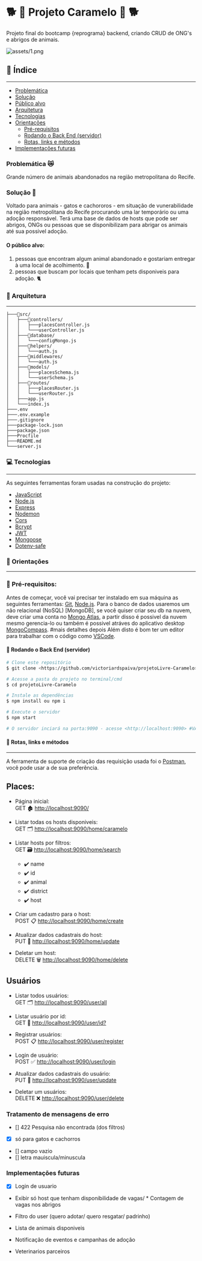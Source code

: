 # 🐕 🍬 Projeto Caramelo 🍬 🐕
Projeto final do bootcamp {reprograma} backend, criando CRUD de ONG's e abrigos de animais.

![assets/1.png](assets/1.png)


## 📑 Índice
---

   - [Problemática](#-arquitetura)
   - [Solução](#-arquitetura)
   - [Público alvo](#-arquitetura)
   - [Arquitetura](#-arquitetura)
   - [Tecnologias](#-tecnologias)
   - [Orientações](#-orientações)
      - [Pré-requisitos](#-pré-requisitos)
      - [Rodando o Back End (servidor)](#-rodando-o-back-end-servidor)
      - [Rotas, links e métodos](#--rotas-links-e-métodos)
   - [Implementações futuras](#-orientações)


### Problemática 😿
Grande número de animais abandonados na região metropolitana do Recife.

### Solução 🐶
Voltado para animais - gatos e cachororos - em situação de vunerabilidade na região metropolitana do Recife procurando uma lar temporário ou uma adoção responsável.
Terá uma base de dados de hosts que pode ser abrigos, ONGs ou pessoas que se disponibilizam para abrigar os animais até sua possivel adoção.

#### O público alvo: 
1) pessoas que encontram algum animal abandonado e gostariam entregar à uma local de acolhimento. 🏡
2) pessoas que buscam por locais que tenham pets disponiveis para adoção. 🐈

### 🧱 Arquitetura
---
```
├───📂src/
│   ├───📂controllers/
│   │   ├───placesController.js
│   │   └───userController.js
│   ├───📂database/
│   │   └───configMongo.js
│   ├───📂helpers/
│   │   └───auth.js
│   ├───📂middlewares/
│   │   └───auth.js
│   ├───📂models/
│   │   ├───placesSchema.js
│   │   └───userSchema.js
│   ├───📂routes/
│   │   ├───placesRouter.js
│   │   └───userRouter.js
│   ├───app.js 
│   └───index.js
├───.env
├───.env.example
├───.gitignore
├───package-lock.json
├───package.json
├───Procfile
├───README.md
└───server.js
```
### 💻 Tecnologias
---
As seguintes ferramentas foram usadas na construção do projeto:

- [JavaScript](https://www.javascript.com/)
- [Node.js](https://nodejs.org/en/)
- [Express](https://expressjs.com/pt-br/)
- [Nodemon](https://nodemon.io/)
- [Cors](https://www.typescriptlang.org/)
- [Bcrypt](https://www.npmjs.com/package/bcrypt)
- [JWT](https://www.npmjs.com/package/jsonwebtoken)
- [Mongoose](https://www.npmjs.com/package/mongoose)
- [Dotenv-safe](https://www.npmjs.com/package/dotenv-safe)

### 📌 Orientações
---
### 📎 Pré-requisitos:
Antes de começar, você vai precisar ter instalado em sua máquina as seguintes ferramentas:
[Git](https://git-scm.com), [Node.js](https://nodejs.org/en/). 
Para o banco de dados usaremos um não relacional (NoSQL) [MongoDB], se você quiser criar seu db na nuvem, deve criar uma conta no [Mongo Atlas](https://account.mongodb.com/), a partir disso é possivel da nuvem mesmo gerencia-lo ou também é possivel atráves do aplicativo desktop [MongoCompass](https://www.mongodb.com/products/compass).
#mais detalhes depois
Além disto é bom ter um editor para trabalhar com o código como [VSCode](https://code.visualstudio.com/).

#### 🎲 Rodando o Back End (servidor)

```bash
# Clone este repositório
$ git clone <https://github.com/victoriardspaiva/projetoLivre-Caramelo>

# Acesse a pasta do projeto no terminal/cmd
$ cd projetoLivre-Caramelo

# Instale as dependências
$ npm install ou npm i

# Execute o servidor
$ npm start

# O servidor inciará na porta:9090 - acesse <http://localhost:9090> #VARIAVEL DE AMBIENTE NO POSTMAN
```
#### 🚀  Rotas, links e métodos
---

A ferramenta de suporte de criação das requisição usada foi o [Postman](https://www.postman.com/), você pode usar a de sua preferência.

## Places:



- Página inicial:<br />
GET 🏚️ <http://localhost:9090/>

- Listar todas os hosts disponiveis:<br />
GET 🗂️ <http://localhost:9090/home/caramelo>

- Listar hosts por filtros:<br />
GET 🗃️ <http://localhost:9090/home/search>

   - ✔️ name
   - ✔️ id
   - ✔️ animal
   - ✔️ district
   - ✔️ host

<!-- # rotas privadas -->
- Criar um cadastro para o host:<br /> 
POST 📋 <http://localhost:9090/home/create>

- Atualizar dados cadastrais do host:<br />
PUT 📝 <http://localhost:9090/home/update><br />

- Deletar um host:<br />
DELETE 🗑️ <http://localhost:9090/home/delete><br />

## Usuários 

- Listar todos usuários:<br />
GET 🗂️ <http://localhost:9090/user/all>

- Listar usuário por id:<br />
GET 📂 <http://localhost:9090/user/id?>

- Registrar usuários:<br /> 
POST 📋 <http://localhost:9090/user/register>

- Login de usuário:<br /> 
POST ✅ <http://localhost:9090/user/login>

- Atualizar dados cadastrais do usuário:<br />
PUT 📝 <http://localhost:9090/user/update><br />

- Deletar um usuários:<br />
DELETE ❌ <http://localhost:9090/user/delete><br />

### Tratamento de mensagens de erro
- [] 422 Pesquisa não encontrada (dos filtros)
- [x] só para gatos e cachorros
- [] campo vazio
- [] letra mauiscula/minuscula 

### Implementações futuras
- [x] Login de usuario
* Exibir só host que tenham disponibilidade de vagas/ * Contagem de vagas nos abrigos 
* Filtro do user (quero adotar/ quero resgatar/ padrinho) 

* Lista de animais disponiveis
* Notificação de eventos e campanhas de adoção
* Veterinarios parceiros



